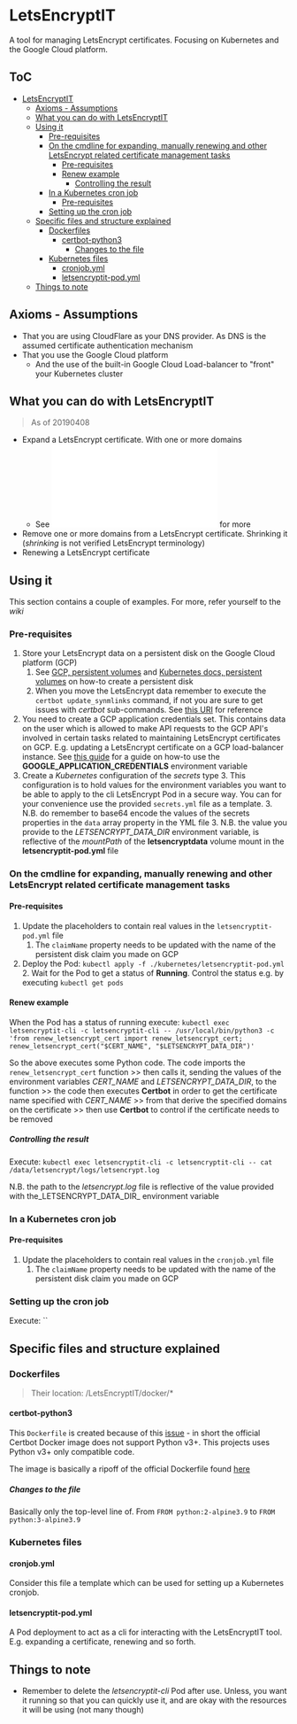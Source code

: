 # LetsEncryptIT

A tool for managing LetsEncrypt certificates. Focusing on Kubernetes and the Google Cloud platform.

## ToC <!-- omit in toc -->

- [LetsEncryptIT](#letsencryptit)
  - [Axioms - Assumptions](#axioms---assumptions)
  - [What you can do with LetsEncryptIT](#what-you-can-do-with-letsencryptit)
  - [Using it](#using-it)
    - [Pre-requisites](#pre-requisites)
    - [On the cmdline for expanding, manually renewing and other LetsEncrypt related certificate management tasks](#on-the-cmdline-for-expanding-manually-renewing-and-other-letsencrypt-related-certificate-management-tasks)
      - [Pre-requisites](#pre-requisites-1)
      - [Renew example](#renew-example)
        - [Controlling the result](#controlling-the-result)
    - [In a Kubernetes cron job](#in-a-kubernetes-cron-job)
      - [Pre-requisites](#pre-requisites-2)
    - [Setting up the cron job](#setting-up-the-cron-job)
  - [Specific files and structure explained](#specific-files-and-structure-explained)
    - [Dockerfiles](#dockerfiles)
      - [certbot-python3](#certbot-python3)
        - [Changes to the file](#changes-to-the-file)
    - [Kubernetes files](#kubernetes-files)
      - [cronjob.yml](#cronjobyml)
      - [letsencryptit-pod.yml](#letsencryptit-podyml)
  - [Things to note](#things-to-note)

## Axioms - Assumptions

- That you are using CloudFlare as your DNS provider. As DNS is the assumed certificate authentication mechanism
- That you use the Google Cloud platform
  - And the use of the built-in Google Cloud Load-balancer to "front" your Kubernetes cluster

## What you can do with LetsEncryptIT

> As of 20190408

- Expand a LetsEncrypt certificate. With one or more domains
  - See ![this wiki](./docs/expanding_letsencrypt_cert.md) for more
- Remove one or more domains from a LetsEncrypt certificate. Shrinking it (_shrinking_ is not verified LetsEncrypt terminology)
- Renewing a LetsEncrypt certificate

## Using it

This section contains a couple of examples. For more, refer yourself to the _wiki_

### Pre-requisites

1. Store your LetsEncrypt data on a persistent disk on the Google Cloud platform (GCP)
    1. See [GCP, persistent volumes](https://cloud.google.com/kubernetes-engine/docs/concepts/persistent-volumes) and [Kubernetes docs, persistent volumes](https://kubernetes.io/docs/concepts/storage/persistent-volumes/) on how-to create a persistent disk
    2. When you move the LetsEncrypt data remember to execute the `certbot update_synmlinks` command, if not you are sure to get issues with _certbot_  sub-commands. See [this URI](https://certbot.eff.org/docs/using.html#modifying-the-renewal-configuration-file) for reference
2. You need to create a GCP application credentials set. This contains data on the user which is allowed to make API requests to the GCP API's involved in certain tasks related to maintaining LetsEncrypt certificates on GCP. E.g. updating a LetsEncrypt certificate on a GCP load-balancer instance. See [this guide](https://cloud.google.com/docs/authentication/getting-started#verifying_authentication
) for a guide on how-to use the __GOOGLE_APPLICATION_CREDENTIALS__ environment variable
3. Create a _Kubernetes_  configuration of the _secrets_ type
    3. This configuration is to hold values for the environment variables you want to be able to apply to the cli LetsEncrypt Pod in a secure way. You can for your convenience use the provided `secrets.yml` file as a template.
        3. N.B. do remember to base64 encode the values of the secrets properties in the `data` array property in the YML file
        3. N.B. the value you provide to the _LETSENCRYPT_DATA_DIR_ environment variable, is reflective of the _mountPath_ of the __letsencryptdata__ volume mount in the __letsencryptit-pod.yml__ file

### On the cmdline for expanding, manually renewing and other LetsEncrypt related certificate management tasks

#### Pre-requisites

1. Update the placeholders to contain real values in the `letsencryptit-pod.yml` file
    1. The `claimName` property needs to be updated with the name of the persistent disk claim you made on GCP
2. Deploy the Pod: `kubectl apply -f ./kubernetes/letsencryptit-pod.yml`
    2. Wait for the Pod to get a status of __Running__. Control the status e.g. by executing `kubectl get pods`

#### Renew example

When the Pod has a status of running execute: `kubectl exec letsencryptit-cli -c letsencryptit-cli -- /usr/local/bin/python3 -c 'from renew_letsencrypt_cert import renew_letsencrypt_cert; renew_letsencrypt_cert("$CERT_NAME", "$LETSENCRYPT_DATA_DIR")'`

So the above executes some Python code. The code imports the `renew_letsencrypt_cert` function >> then calls it, sending the values of the environment variables _CERT_NAME_ and _LETSENCRYPT_DATA_DIR_, to the function >> the code then executes __Certbot__ in order to get the certificate name specified with _CERT_NAME_ >> from that derive the specified domains on the certificate >> then use __Certbot__ to control if the certificate needs to be removed

##### Controlling the result

Execute: `kubectl exec letsencryptit-cli -c letsencryptit-cli -- cat /data/letsencrypt/logs/letsencrypt.log`

N.B. the path to the _letsencrypt.log_ file is reflective of the value provided with the_LETSENCRYPT_DATA_DIR_ environment variable

### In a Kubernetes cron job

#### Pre-requisites

1. Update the placeholders to contain real values in the `cronjob.yml` file
    1. The `claimName` property needs to be updated with the name of the persistent disk claim you made on GCP

### Setting up the cron job

Execute: ``

## Specific files and structure explained

### Dockerfiles

> Their location: /LetsEncryptIT/docker/*

#### certbot-python3

This `Dockerfile` is created because of this [issue](https://github.com/certbot/certbot/issues/6851) - in short the official Certbot Docker image does not support Python v3+. This projects uses Python v3+ only compatible code.

The image is basically a ripoff of the official Dockerfile found [here](https://github.com/certbot/certbot/blob/master/Dockerfile)

##### Changes to the file

Basically only the top-level line of. From `FROM python:2-alpine3.9` to `FROM python:3-alpine3.9`

### Kubernetes files

#### cronjob.yml

Consider this file a template which can be used for setting up a Kubernetes cronjob.

#### letsencryptit-pod.yml

A Pod deployment to act as a cli for interacting with the LetsEncryptIT tool. E.g. expanding a certificate, renewing and so forth.

## Things to note

* Remember to delete the _letsencryptit-cli_ Pod after use. Unless, you want it running so that you can quickly use it, and are okay with the resources it will be using (not many though)